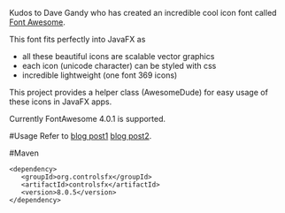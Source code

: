 Kudos to Dave Gandy who has created an incredible cool icon font called [Font Awesome][1].

This font fits perfectly into JavaFX as

* all these beautiful icons are scalable vector graphics
* each icon (unicode character) can be styled with css
* incredible lightweight (one font 369 icons)

This project provides a helper class (AwesomeDude) for easy usage of these icons in JavaFX apps.

Currently FontAwesome 4.0.1 is supported.


#Usage
Refer to [blog post1][2] [blog post2][3].

#Maven

    <dependency>
       <groupId>org.controlsfx</groupId>
       <artifactId>controlsfx</artifactId>
       <version>8.0.5</version>
    </dependency>



[1]: http://fortawesome.github.com/Font-Awesome/
[2]: http://www.jensd.de/wordpress/?p=692
[3]: http://www.jensd.de/wordpress/?p=733

